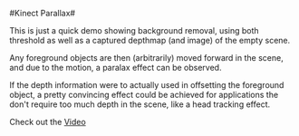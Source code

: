 #Kinect Parallax#

This is just a quick demo showing background removal, using both threshold as well as a captured depthmap (and image) of the empty scene.

Any foreground objects are then (arbitrarily) moved forward in the scene, and due to the motion, a paralax effect can be observed.

If the depth information were to actually used in offsetting the foreground object, a pretty convincing effect could be achieved for applications the don't require too much depth in the scene, like a head tracking effect.

Check out the [Video](http://vimeo.com/17023522)

